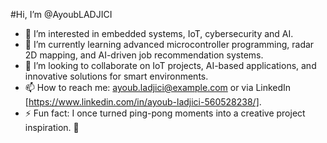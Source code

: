  #Hi, I’m @AyoubLADJICI

- 👀 I’m interested in embedded systems, IoT, cybersecurity and AI.
- 🌱 I’m currently learning advanced microcontroller programming, radar 2D mapping, and AI-driven job recommendation systems.
- 💞️ I’m looking to collaborate on IoT projects, AI-based applications, and innovative solutions for smart environments.
- 📫 How to reach me: ayoub.ladjici@example.com or via LinkedIn [https://www.linkedin.com/in/ayoub-ladjici-560528238/].
- ⚡ Fun fact: I once turned ping-pong moments into a creative project inspiration. 🎉

<!---
AyoubLADJICI/AyoubLADJICI is a ✨ special ✨ repository because its `README.md` (this file) appears on your GitHub profile.
You can click the Preview link to take a look at your changes.
--->
